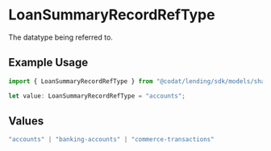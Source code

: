 # LoanSummaryRecordRefType

The datatype being referred to.

## Example Usage

```typescript
import { LoanSummaryRecordRefType } from "@codat/lending/sdk/models/shared";

let value: LoanSummaryRecordRefType = "accounts";
```

## Values

```typescript
"accounts" | "banking-accounts" | "commerce-transactions"
```